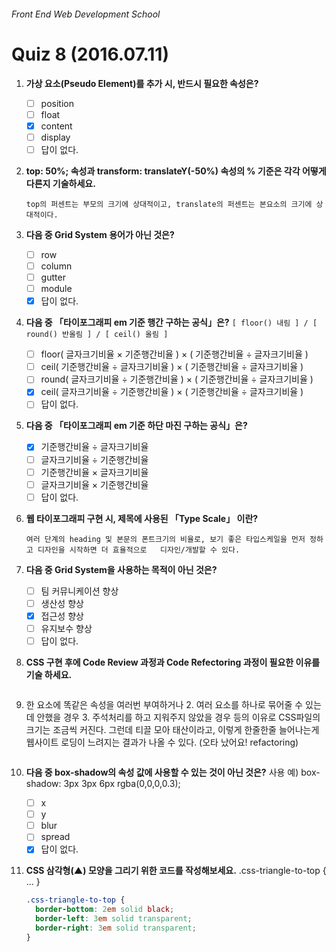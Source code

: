 ###### Front End Web Development School

# Quiz 8 (2016.07.11)
1. **가상 요소(Pseudo Element)를 추가 시, 반드시 필요한 속성은?**
	- [ ] position
	- [ ] float
	- [X] content
	- [ ] display
	- [ ] 답이 없다.

1. **top: 50%; 속성과 transform: translateY(-50%) 속성의 % 기준은 각각 어떻게 다른지 기술하세요.**

	```
	top의 퍼센트는 부모의 크기에 상대적이고, translate의 퍼센트는 본요소의 크기에 상대적이다.
	```

1. **다음 중 Grid System 용어가 아닌 것은?**
	- [ ] row
	- [ ] column
	- [ ] gutter
	- [ ] module
	- [X] 답이 없다.

1. **다음 중 「타이포그래피 em 기준 행간 구하는 공식」은?** `[ floor() 내림 ] / [ round() 반올림 ] / [ ceil() 올림 ]`
	- [ ] floor( 글자크기비율 × 기준행간비율 ) × ( 기준행간비율 ÷ 글자크기비율 )
	- [ ] ceil( 기준행간비율 ÷ 글자크기비율 ) × ( 기준행간비율 ÷ 글자크기비율 )
	- [ ] round( 글자크기비율 ÷ 기준행간비율 ) × ( 기준행간비율 ÷ 글자크기비율 )
	- [X] ceil( 글자크기비율 ÷ 기준행간비율 ) × ( 기준행간비율 ÷ 글자크기비율 )
	- [ ] 답이 없다. 

1. **다음 중 「타이포그래피 em 기준 하단 마진 구하는 공식」은?**
	- [X] 기준행간비율 ÷ 글자크기비율
	- [ ] 글자크기비율 ÷ 기준행간비율
	- [ ] 기준행간비율 × 글자크기비율
	- [ ] 글자크기비율 × 기준행간비율
	- [ ] 답이 없다. 

1. **웹 타이포그래피 구현 시, 제목에 사용된 「Type Scale」 이란?**
	
	```
	여러 단계의 heading 및 본문의 폰트크기의 비율로, 보기 좋은 타입스케일을 먼저 정하고 디자인을 시작하면 더 효율적으로 	디자인/개발할 수 있다.
	```

1. **다음 중 Grid System을 사용하는 목적이 아닌 것은?**
	- [ ] 팀 커뮤니케이션 향상
	- [ ] 생산성 향상
	- [X] 접근성 향상
	- [ ] 유지보수 향상
	- [ ] 답이 없다.

1. **CSS 구현 후에 Code Review 과정과 Code Refectoring 과정이 필요한 이유를 기술 하세요.**
	```

1. 한 요소에 똑같은 속성을 여러번 부여하거나
	2. 여러 요소를 하나로 묶어줄 수 있는데 안했을 경우
	3. 주석처리를 하고 지워주지 않았을 경우
	등의 이유로 CSS파일의 크기는 조금씩 커진다. 
	그런데 티끌 모아 태산이라고, 이렇게 한줄한줄 늘어나는게 웹사이트 로딩이 느려지는 결과가 나올 수 있다. 
	(오타 났어요! refactoring)
	```

1. **다음 중 box-shadow의 속성 값에 사용할 수 있는 것이 아닌 것은?**
사용 예) box-shadow: 3px 3px 6px rgba(0,0,0,0.3);
	- [ ] x
	- [ ] y
	- [ ] blur
	- [ ] spread
	- [X] 답이 없다.
	
1. **CSS 삼각형(▲) 모양을 그리기 위한 코드를 작성해보세요.**
.css-triangle-to-top { ... }

	```css
	.css-triangle-to-top {
	  border-bottom: 2em solid black;
	  border-left: 3em solid transparent;
	  border-right: 3em solid transparent;
	}
	```
